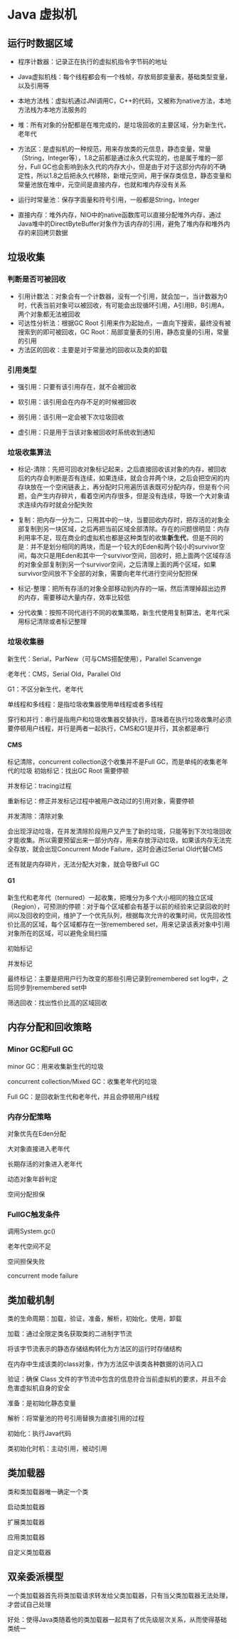 # Java 虚拟机

## 运行时数据区域

- 程序计数器：记录正在执行的虚拟机指令字节码的地址

- Java虚拟机栈：每个线程都会有一个栈帧，存放局部变量表，基础类型变量，以及引用等

- 本地方法栈：虚拟机通过JNI调用C，C++的代码，又被称为native方法，本地方法栈为本地方法服务的

- 堆：所有对象的分配都是在堆完成的，是垃圾回收的主要区域，分为新生代，老年代

- 方法区：是虚拟机的一种规范，用来存放类的元信息，静态变量，常量（String，Integer等），1.8之前都是通过永久代实现的，也是属于堆的一部分，Full GC也会影响到永久代的内存大小，但是由于对于这部分内存的不确定性，所以1.8之后把永久代移除，新增元空间，用于保存类信息，静态变量和常量池放在堆中，元空间是直接内存，也就和堆内存没有关系

- 运行时常量池：保存字面量和符号引用，一般都是String，Integer

- 直接内存：堆外内存，NIO中的native函数库可以直接分配堆外内存，通过Java堆中的DirectByteBuffer对象作为该内存的引用，避免了堆内存和堆外内存的来回拷贝数据


## 垃圾收集

### 判断是否可被回收

- 引用计数法：对象会有一个计数器，没有一个引用，就会加一，当计数器为0时，代表当前对象可以被回收，有可能会出现循环引用，A引用B，B引用A，两个对象都无法被回收
- 可达性分析法：根据GC Root 引用来作为起始点，一直向下搜索，最终没有被搜索到的即可被回收，GC Root：局部变量表的引用，静态变量的引用，常量的引用
- 方法区的回收：主要是对于常量池的回收以及类的卸载

### 引用类型

- 强引用：只要有该引用存在，就不会被回收

- 软引用：该引用会在内存不足的时候被回收

- 弱引用：该引用一定会被下次垃圾回收

- 虚引用：只是用于当该对象被回收时系统收到通知


### 垃圾收集算法

- 标记-清除：先把可回收对象标记起来，之后直接回收该对象的内存，被回收后的内存会判断是否有连续，如果连续，就会合并两个块，之后会把空闲的内存块放在一个空闲链表上，再分配时只用遍历该表既可分配内存，但是有个问题，会产生内存碎片，看着空闲内存很多，但是没有连续，导致一个大对象请求连续内存时就会分配失败

- 复制：把内存一分为二，只用其中的一块，当要回收内存时，把存活的对象全部复制到另一块区域，之后再把当前区域全部清除。存在的问题很明显：内存利用率不足，现在商业的虚拟机也都是这种类型的收集**新生代**，但是不同的是：并不是划分相同的两块，而是一个较大的Eden和两个较小的survivor空间，每次只是用Eden和其中一个survivor空间，回收时，把上面两个区域存活的对象全部复制到另一个survivor空间，之后清理上面的两个区域，如果survivor空间放不下全部的对象，需要向老年代进行空间分配担保

- 标记-整理：把所有存活的对象全部移动到内存的一端，然后清理掉超出边界的内存，需要移动大量内存，效率比较低

- 分代收集：按照不同代进行不同的收集策略，新生代使用复制算法，老年代采用标记清除或者标记整理


### 垃圾收集器

新生代：Serial，ParNew（可与CMS搭配使用），Parallel Scanvenge

老年代：CMS，Serial Old，Parallel Old

G1：不区分新生代，老年代

单线程和多线程：是指垃圾收集器使用单线程或者多线程

穿行和并行：串行是指用户和垃圾收集器交替执行，意味着在执行垃圾收集时必须要停顿用户线程，并行是两者一起执行，CMS和G1是并行，其余都是串行

#### CMS

标记清除，concurrent collection这个收集并不是Full GC，而是单纯的收集老年代的垃圾
初始标记：找出GC Root 需要停顿

并发标记：tracing过程

重新标记：修正并发标记过程中被用户改动过的引用对象，需要停顿

并发清除：清除对象

会出现浮动垃圾，在并发清除阶段用户又产生了新的垃圾，只能等到下次垃圾回收才能收集。所以需要预留出来一部分内存，用来存放浮动垃圾，如果该内存无法完全存放，就会出现Concurrent Mode Failure，这时会通过Serial Old代替CMS

还有就是内存碎片，无法分配大对象，就会导致Full GC

#### G1

新生代和老年代（ternured）一起收集，把堆分为多个大小相同的独立区域（Region），可预测的停顿：对于每个区域都会有基于以前的经验来记录回收的时间以及回收的空间，维护了一个优先队列，根据每次允许的收集时间，优先回收性价比高的区域，每个区域都存在一张remembered set，用来记录该表对象中引用对象所在的区域，可以避免全局扫描

初始标记

并发标记

最终标记：主要是把用户行为改变的那些引用记录到remembered set log中，之后同步到remembered set中

筛选回收：找出性价比高的区域回收	

## 内存分配和回收策略

### Minor GC和Full GC

minor GC：用来收集新生代的垃圾

concurrent collection/Mixed GC：收集老年代的垃圾

Full GC：是回收新生代和老年代，并且会停顿用户线程

### 内存分配策略

对象优先在Eden分配

大对象直接进入老年代

长期存活的对象进入老年代

动态对象年龄判定

空间分配担保

### FullGC触发条件

调用System.gc()

老年代空间不足

空间担保失败

concurrent mode failure

## 类加载机制

类的生命周期：加载，验证，准备，解析，初始化，使用，卸载

加载：通过全限定类名获取类的二进制字节流

将该字节流表示的静态存储结构转化为方法区的运行时存储结构

在内存中生成该类的class对象，作为方法区中该类各种数据的访问入口

验证：确保 Class 文件的字节流中包含的信息符合当前虚拟机的要求，并且不会危害虚拟机自身的安全

准备：是初始化静态变量

解析：将常量池的符号引用替换为直接引用的过程

初始化：执行Java代码

类初始化时机：主动引用，被动引用

## 类加载器

类和类加载器唯一确定一个类

启动类加载器

扩展类加载器

应用类加载器

自定义类加载器

## 双亲委派模型

一个类加载器首先将类加载请求转发给父类加载器，只有当父类加载器无法处理，才尝试自己处理

好处：使得Java类随着他的类加载器一起具有了优先级层次关系，从而使得基础类统一




